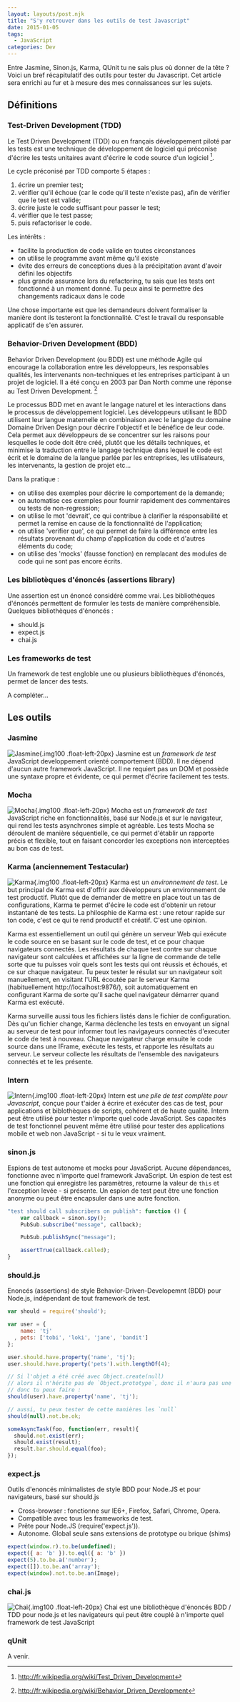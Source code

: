 ```yaml
---
layout: layouts/post.njk
title: "S'y retrouver dans les outils de test Javascript"
date: 2015-01-05
tags:
  - JavaScript
categories: Dev
---
```


<p class="foreword">
Entre Jasmine, Sinon.js, Karma, QUnit tu ne sais plus où donner de la tête ? Voici un bref récapitulatif des outils pour tester du Javascript.
Cet article sera enrichi au fur et à mesure des mes connaissances sur les sujets.
</p>
<!-- more -->

## Définitions

### Test-Driven Development (TDD)

Le Test Driven Development (TDD) ou en français développement piloté par les tests est une technique de développement de logiciel qui préconise d'écrire les tests unitaires avant d'écrire le code source d'un logiciel [^1].

Le cycle préconisé par TDD comporte 5 étapes :

1. écrire un premier test;
2. vérifier qu'il échoue (car le code qu'il teste n'existe pas), afin de vérifier que le test est valide;
3. écrire juste le code suffisant pour passer le test;
4. vérifier que le test passe;
5. puis refactoriser le code.

Les intérêts :

* facilite la production de code valide en toutes circonstances
* on utilise le programme avant même qu'il existe
* évite des erreurs de conceptions dues à la précipitation avant d'avoir défini les objectifs
* plus grande assurance lors du refactoring, tu sais que les tests ont fonctionné à un moment donné. Tu peux ainsi te permettre des changements radicaux dans le code

Une chose importante est que les demandeurs doivent formaliser la manière dont ils testeront la fonctionnalité. C'est le travail du responsable applicatif de s'en assurer.

### Behavior-Driven Development (BDD)

Behavior Driven Development (ou BDD) est une méthode Agile qui encourage la collaboration entre les développeurs, les responsables qualités, les intervenants non-techniques et les entreprises participant à un projet de logiciel. Il a été conçu en 2003 par Dan North comme une réponse au Test Driven Development. [^2]

Le processus BDD met en avant le langage naturel et les interactions dans le processus de développement logiciel. Les développeurs utilisant le BDD utilisent leur langue maternelle en combinaison avec le langage du domaine Domaine Driven Design pour décrire l'objectif et le bénéfice de leur code. Cela permet aux développeurs de se concentrer sur les raisons pour lesquelles le code doit être créé, plutôt que les détails techniques, et minimise la traduction entre le langage technique dans lequel le code est écrit et le domaine de la langue parlée par les entreprises, les utilisateurs, les intervenants, la gestion de projet etc...

Dans la pratique :

* on utilise des exemples pour décrire le comportement de la demande;
* on automatise ces exemples pour fournir rapidement des commentaires ou tests de non-regression;
* on utilise le mot 'devrait', ce qui contribue à clarifier la résponsabilité et permet la remise en cause de la fonctionnalité de l'application;
* on utilise 'verifier que', ce qui permet de faire la différence entre les résultats provenant du champ d'application du code et d'autres éléments du code;
* on utilise des 'mocks' (fausse fonction) en remplacant des modules de code qui ne sont pas encore écrits.

### Les bibliotèques d'énoncés (assertions library) 

Une assertion est un énoncé considéré comme vrai. Les bibliothèques d'énoncés permettent de formuler les tests de manière compréhensible.
Quelques bibliothèques d'énoncés :
* should.js
* expect.js
* chai.js

### Les frameworks de test

Un framework de test engloble une ou plusieurs bibliothèques d'énoncés, permet de lancer des tests.

A compléter...


## Les outils

### Jasmine

![Jasmine](/img/test-jasmine.png){.img100 .float-left-20px} Jasmine est un *framework de test* JavaScript developpement orienté comportement (BDD). Il ne dépend d'aucun autre framework JavaScript.
Il ne requiert pas un DOM et possède une syntaxe propre et évidente, ce qui permet d'écrire facilement tes tests.


### Mocha

![Mocha](/img/test-mocha.png){.img100 .float-left-20px} Mocha est un *framework de test* JavaScript riche en fonctionnalités, basé sur Node.js et sur le navigateur, qui rend les tests asynchrones simple et agréable. Les tests Mocha se déroulent de manière séquentielle, ce qui permet d'établir un rapporte précis et flexible, tout en faisant concorder les exceptions non interceptées au bon cas de test.


### Karma (anciennement Testacular)

![Karma](/img/test-karma.png){.img100 .float-left-20px} Karma est un *environnement de test*. Le but principal de Karma est d'offrir aux développeurs un environnement de test productif. Plutôt que de demander de mettre en place tout un tas de configurations, Karma te permet d'écire le code est d'obtenir un retour instantané de tes tests. La philosphie de Karma est : une retour rapide sur ton code, c'est ce qui te rend productif et créatif. C'est une opinion.

Karma est essentiellement un outil qui génère un serveur Web qui exécute le code source en se basant sur le code de test, et ce pour chaque navigateurs connectés. Les résultats de chaque test contre sur chaque navigateur sont calculées et affichées sur la ligne de commande de telle sorte que tu puisses voir quels sont les tests qui ont réussis et échoués, et ce sur chaque navigateur.
Tu peux tester le résulat sur un navigateur soit manuellement, en visitant l'URL écoutée par le serveur Karma (habituellement http://localhost:9876/), soit
automatiquement en configurant Karma de sorte qu'il sache quel navigateur démarrer quand Karma est exécuté.

Karma surveille aussi tous les fichiers listés dans le fichier de configuration. Dès qu'un fichier change, Karma déclenche les tests en envoyant un signal 
au serveur de test pour informer tout les navigayeurs connectés d'executer le code de test à nouveau. Chaque navigateur charge ensuite le code source dans une IFrame, exécute les tests, et rapporte les résultats au serveur.
Le serveur collecte les résultats de l'ensemble des navigateurs connectés et te les présente.


### Intern
![Intern](/img/test-intern.png){.img100 .float-left-20px} Intern est *une pile de test complète pour Javascript*, conçue pour t'aider à écrire et exécuter des cas de test, pour applications et biblothèques de scripts, cohérent et de haute qualité. Intern peut être utilisé pour tester n'importe quel code JavaScript. Ses capacités de test fonctionnel peuvent même être utilisé pour tester des applications mobile et web non JavaScript - si tu le veux vraiment.


### sinon.js

Espions de test autonome et mocks pour JavaScript.
Aucune dépendances, fonctionne avec n'importe quel framework JavaScript.
Un espion de test est une fonction qui enregistre les paramètres, retourne la valeur de ```this``` et l'exception levée - si présente.
Un espion de test peut être une fonction anonyme ou peut être encapsuler dans une autre fonction.

``` js
"test should call subscribers on publish": function () {
    var callback = sinon.spy();
    PubSub.subscribe("message", callback);

    PubSub.publishSync("message");

    assertTrue(callback.called);
}
```


### should.js

Enoncés (assertions) de style Behavior-Driven-Developemnt (BDD) pour Node.js, indépendant de tout framework de test.

``` js
var should = require('should');

var user = {
    name: 'tj'
  , pets: ['tobi', 'loki', 'jane', 'bandit']
};

user.should.have.property('name', 'tj');
user.should.have.property('pets').with.lengthOf(4);

// Si l'objet a été créé avec Object.create(null)
// alors il n'hérite pas de `Object.prototype`, donc il n'aura pas une getter `.should`
// donc tu peux faire :
should(user).have.property('name', 'tj');

// aussi, tu peux tester de cette manières les `null`
should(null).not.be.ok;

someAsyncTask(foo, function(err, result){
  should.not.exist(err);
  should.exist(result);
  result.bar.should.equal(foo);
});
```


### expect.js

Outils d'enoncés minimalistes de style BDD pour Node.JS et pour navigateurs, basé sur should.js

* Cross-browser : fonctionne sur IE6+, Firefox, Safari, Chrome, Opera.
* Compatible avec tous les frameworks de test.
* Prête pour Node.JS (require('expect.js')).
* Autonome. Global seule sans extensions de prototype ou brique (shims)

``` js
expect(window.r).to.be(undefined);
expect({ a: 'b' }).to.eql({ a: 'b' })
expect(5).to.be.a('number');
expect([]).to.be.an('array');
expect(window).not.to.be.an(Image);
```

### chai.js

![Chai](/img/test-chai.png){.img100 .float-left-20px}
Chai est une bibliothèque d'énoncés BDD / TDD pour node.js et les navigateurs qui peut être couplé à n'importe quel framework de test JavaScript

### qUnit

A venir.

[^1]: http://fr.wikipedia.org/wiki/Test_Driven_Development
[^2]: http://fr.wikipedia.org/wiki/Behavior_Driven_Development


